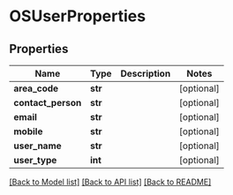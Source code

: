 # OSUserProperties

## Properties
Name | Type | Description | Notes
------------ | ------------- | ------------- | -------------
**area_code** | **str** |  | [optional] 
**contact_person** | **str** |  | [optional] 
**email** | **str** |  | [optional] 
**mobile** | **str** |  | [optional] 
**user_name** | **str** |  | [optional] 
**user_type** | **int** |  | [optional] 

[[Back to Model list]](../README.md#documentation-for-models) [[Back to API list]](../README.md#documentation-for-api-endpoints) [[Back to README]](../README.md)


